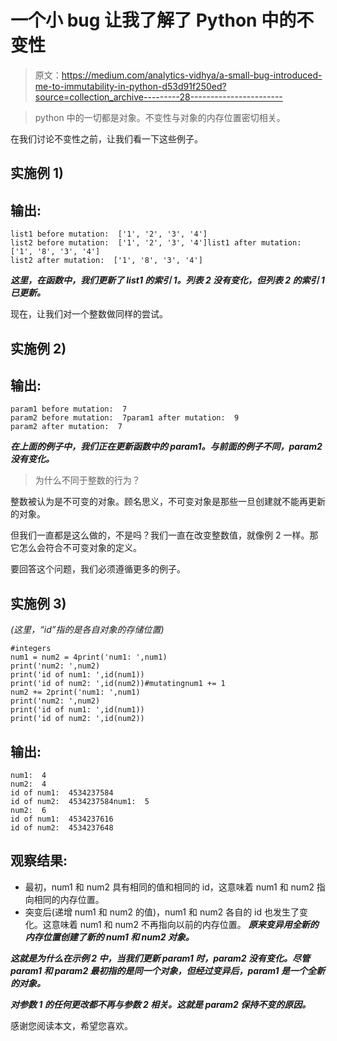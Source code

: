 # 一个小 bug 让我了解了 Python 中的不变性

> 原文：<https://medium.com/analytics-vidhya/a-small-bug-introduced-me-to-immutability-in-python-d53d91f250ed?source=collection_archive---------28----------------------->

> python 中的一切都是对象。不变性与对象的内存位置密切相关。

在我们讨论不变性之前，让我们看一下这些例子。

## 实施例 1)

## 输出:

```
list1 before mutation:  ['1', '2', '3', '4']
list2 before mutation:  ['1', '2', '3', '4']list1 after mutation:  ['1', '8', '3', '4']
list2 after mutation:  ['1', '8', '3', '4']
```

***这里，在函数中，我们更新了 list1 的索引 1。列表 2 没有变化，但列表 2 的索引 1 已更新。***

现在，让我们对一个整数做同样的尝试。

## 实施例 2)

## 输出:

```
param1 before mutation:  7
param2 before mutation:  7param1 after mutation:  9
param2 after mutation:  7
```

***在上面的例子中，我们正在更新函数中的 param1。与前面的例子不同，param2 没有变化。***

> 为什么不同于整数的行为？

整数被认为是不可变的对象。顾名思义，不可变对象是那些一旦创建就不能再更新的对象。

但我们一直都是这么做的，不是吗？我们一直在改变整数值，就像例 2 一样。那它怎么会符合不可变对象的定义。

要回答这个问题，我们必须遵循更多的例子。

## 实施例 3)

*(这里，“id”指的是各自对象的存储位置)*

```
#integers
num1 = num2 = 4print('num1: ',num1)
print('num2: ',num2)
print('id of num1: ',id(num1))
print('id of num2: ',id(num2))#mutatingnum1 += 1
num2 += 2print('num1: ',num1)
print('num2: ',num2)
print('id of num1: ',id(num1))
print('id of num2: ',id(num2))
```

## 输出:

```
num1:  4
num2:  4
id of num1:  4534237584
id of num2:  4534237584num1:  5
num2:  6
id of num1:  4534237616
id of num2:  4534237648
```

## 观察结果:

*   最初，num1 和 num2 具有相同的值和相同的 id，这意味着 num1 和 num2 指向相同的内存位置。
*   突变后(递增 num1 和 num2 的值)，num1 和 num2 各自的 id 也发生了变化。这意味着 num1 和 num2 不再指向以前的内存位置。 ***原来变异用全新的内存位置创建了新的 num1 和 num2 对象。***

***这就是为什么在示例 2 中，当我们更新 param1 时，param2 没有变化。尽管 param1 和 param2 最初指的是同一个对象，但经过变异后，param1 是一个全新的对象。***

***对参数 1 的任何更改都不再与参数 2 相关。这就是 param2 保持不变的原因。***

感谢您阅读本文，希望您喜欢。